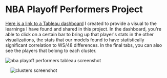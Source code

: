 NBA Playoff Performers Project
==============================

[Here is a link to a Tableau dashboard](https://public.tableau.com/views/NBAPlayoffPerformersProject/WS48DifferenceandCorrelatedStats?:language=en-US&publish=yes&:display_count=n&:origin=viz_share_link) I created to provide a visual to the learnings I have found and shared in this project. In the dashboard, you're able to click on a certain bar to bring up that player's stats in the other visualizations, the stats that our models found to have statistically significant correlation to WS/48 differences. In the final tabs, you can also see the players that belong to each cluster.

![nba playoff performers tableau screenshot](https://github.com/kevinkietle/NBA-Playoff-Performers-Project/assets/82183590/c5355866-9c47-4fa3-bcf5-1f9470a1ff01)

&nbsp;
&nbsp;
![clusters screenshot](https://github.com/kevinkietle/NBA-Playoff-Performers-Project/assets/82183590/dabd6cd1-b9fd-45e3-9b91-4b5a82c720f6)
